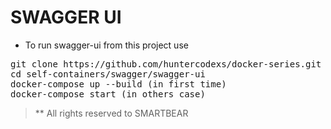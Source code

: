 # SWAGGER UI

- To run swagger-ui from this project use

<pre>
git clone https://github.com/huntercodexs/docker-series.git .
cd self-containers/swagger/swagger-ui
docker-compose up --build (in first time)
docker-compose start (in others case)
</pre>

> ** All rights reserved to SMARTBEAR
